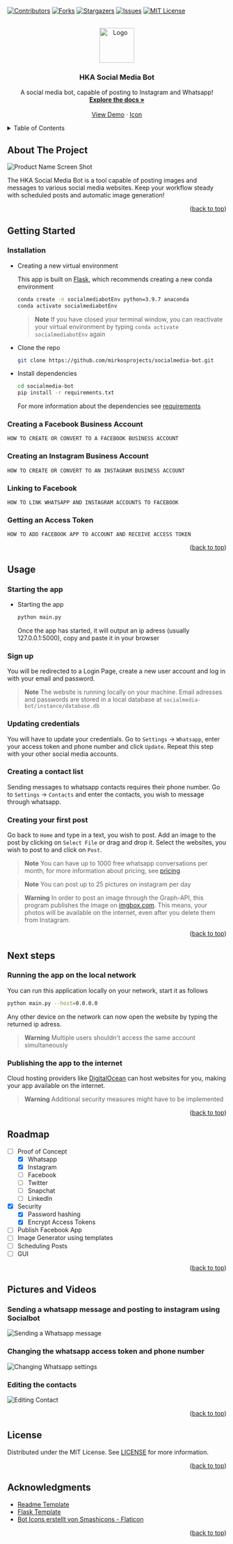 <a name="readme-top"></a>

<!-- PROJECT SHIELDS -->
[![Contributors][contributors-shield]][contributors-url]
[![Forks][forks-shield]][forks-url]
[![Stargazers][stars-shield]][stars-url]
[![Issues][issues-shield]][issues-url]
[![MIT License][license-shield]][license-url]
<!-- [![LinkedIn][linkedin-shield]][linkedin-url] -->


<!-- PROJECT LOGO -->
<br />
<div align="center">
  <a href="https://www.flaticon.com/de/kostenloses-icon/roboter_3558860">
    <img src="website/static/logo.png" alt="Logo" width="80" height="80">
  </a>

<h3 align="center">HKA Social Media Bot</h3>

  <p align="center">
    A social media bot, capable of posting to Instagram and Whatsapp!
    <br />
    <a href="#readme-toc"><strong>Explore the docs »</strong></a>
    <br />
    <br />
    <a href="#videos-and-showcase">View Demo</a>
    ·
    <!-- <a href="https://github.com/mirkosprojects/socialmedia-bot/issues">Report Bug</a>
    ·
    <a href="https://github.com/mirkosprojects/socialmedia-bot/issues">Request Feature</a>
    · -->
    <a href="https://www.flaticon.com/de/kostenloses-icon/roboter_3558860"> Icon </a>
  </p>
</div>


<!-- TABLE OF CONTENTS -->
<a name="readme-toc"></a>
<details>
  <summary>Table of Contents</summary>
  <ol>
    <li>
      <a href="#about-the-project">About The Project</a>
      <!-- <ul>
        <li><a href="#built-with">Built With</a></li>
      </ul> -->
    </li>
    <li>
      <a href="#getting-started">Getting Started</a>
      <ul>
        <li><a href="#installation">Installation</a></li>
        <li><a href="#creating-a-facebook-business-account">Creating a Facebook Business Account</a></li>
        <li><a href="#creating-an-instagram-business-account">Creating an Instagram Business Account</a></li>
        <li><a href="#linking-to-facebook">Linking to Facebook</a></li>
        <li><a href="#getting-an-access-token">Getting an Access Token</a></li>
      </ul>
    </li>
    <li><a href="#usage">Usage</a></li>
    <ul>
        <li><a href="#starting-the-app">Starting the app</a></li>
        <li><a href="#sign-up">Sign up</a></li>
        <li><a href="#updating-credentials">Updating credentials</a></li>
        <li><a href="#creating-a-contact-list">Creating a contact list</a></li>
        <li><a href="#creating-your-first-post">Creating your first post</a></li>
      </ul>
    <li><a href="#next-steps">Next steps</a></li>
    <ul>
        <li><a href="#running-the-app-on-the-local-network">Running the app on the local network</a></li>
        <li><a href="#publishing-the-app-to-the-internet">Publishing the app to the internet</a></li>
      </ul>
    <li><a href="#roadmap">Roadmap</a></li>
    <li><a href="#pictures-and-videos">Pictures and Videos</a></li>
    <li><a href="#license">License</a></li>
    <li><a href="#acknowledgments">Acknowledgments</a></li>
  </ol>
</details>


<!-- ABOUT THE PROJECT -->
## About The Project

![Product Name Screen Shot][product-screenshot]

The HKA Social Media Bot is a tool capable of posting images and messages to various social media websites. Keep your workflow steady with scheduled posts and automatic image generation!

<!-- The HKA Social Media Bot is a command line tool, capable of sending or posting various messages to social media websites. Keep your workflow steady with scheduled posts and automatic image generation! -->

<p align="right">(<a href="#readme-top">back to top</a>)</p>


<!-- ### Built With
* [![Next][Next.js]][Next-url]
* [![React][React.js]][React-url]
* [![Vue][Vue.js]][Vue-url]
* [![Angular][Angular.io]][Angular-url]
* [![Svelte][Svelte.dev]][Svelte-url]
* [![Laravel][Laravel.com]][Laravel-url]
* [![Bootstrap][Bootstrap.com]][Bootstrap-url]
* [![JQuery][JQuery.com]][JQuery-url]

<p align="right">(<a href="#readme-top">back to top</a>)</p> -->


<!-- GETTING STARTED -->
## Getting Started

### Installation
* Creating a new virtual environment

  This app is built on [Flask][flask], which recommends creating a new conda environment
  ```sh
  conda create -n socialmediabotEnv python=3.9.7 anaconda
  conda activate socialmediabotEnv
  ```

  > **Note**
  > If you have closed your terminal window, you can reactivate your virtual environment by typing ```conda activate socialmediabotEnv``` again

* Clone the repo
   ```sh
   git clone https://github.com/mirkosprojects/socialmedia-bot.git
   ```
* Install dependencies
  ```sh
  cd socialmedia-bot
  pip install -r requirements.txt
  ````
  For more information about the dependencies see [requirements][requirements]

### Creating a Facebook Business Account

```
HOW TO CREATE OR CONVERT TO A FACEBOOK BUSINESS ACCOUNT
```

### Creating an Instagram Business Account

```
HOW TO CREATE OR CONVERT TO AN INSTAGRAM BUSINESS ACCOUNT
```

### Linking to Facebook
```
HOW TO LINK WHATSAPP AND INSTAGRAM ACCOUNTS TO FACEBOOK
```

### Getting an Access Token

<!-- This program needs your authorization in order to publish to Instagram and Whatsapp. To grant access, login to your Facebook Account and search for HKA SocialMediaBot. 
Click add and grant access to the requested rights.

Once you've granted the required permissions, you will receive an Access Token. Copy this Token and continue with <a href="#usage">Usage</a> -->

```
HOW TO ADD FACEBOOK APP TO ACCOUNT AND RECEIVE ACCESS TOKEN
```

<p align="right">(<a href="#readme-top">back to top</a>)</p>


<!-- USAGE EXAMPLES -->
## Usage

### Starting the app
* Starting the app
   ```sh
   python main.py
   ```
   Once the app has started, it will output an ip adress (usually 127.0.0.1:5000), copy and paste it in your browser

### Sign up
You will be redirected to a Login Page, create a new user account and log in with your email and password.

> **Note**
> The website is running locally on your machine. Email adresses and passwords are stored in a local database at ```socialmedia-bot/instance/database.db```

### Updating credentials
You will have to update your credentials. 
Go to ```Settings``` &rarr; ```Whatsapp```, enter your access token and phone number and click ```Update```.
Repeat this step with your other social media accounts.

### Creating a contact list
Sending messages to whatsapp contacts requires their phone number.
Go to ```Settings``` &rarr; ```Contacts``` and enter the contacts, you wish to message through whatsapp.

### Creating your first post
Go back to ```Home``` and type in a text, you wish to post.
Add an image to the post by clicking on ```Select File``` or drag and drop it.
Select the websites, you wish to post to and click on ```Post```.

> **Note** 
> You can have up to 1000 free whatsapp conversations per month, for more information about pricing, see [pricing][whatsapp-pricing]

> **Note**
> You can post up to 25 pictures on instagram per day

> **Warning**
> In order to post an image through the Graph-API, this program publishes the image on [imgbox.com][imgbox]. This means, your photos will be available on the internet, even after you delete them from Instagram.

<p align="right">(<a href="#readme-top">back to top</a>)</p>


<!-- PROFESSIONAL USAGE / NEXT STEPS -->
## Next steps

### Running the app on the local network
You can run this application locally on your network, start it as follows
```sh
python main.py --host=0.0.0.0
```
Any other device on the network can now open the website by typing the returned ip adress.

> **Warning**
> Multiple users shouldn't access the same account simultaneously

### Publishing the app to the internet
Cloud hosting providers like [DigitalOcean][digital-ocean] can host websites for you, making your app available on the internet.

> **Warning**
> Additional security measures might have to be implemented

<p align="right">(<a href="#readme-top">back to top</a>)</p>


<!-- ROADMAP -->
## Roadmap

- [ ] Proof of Concept
    - [x] Whatsapp
    - [x] Instagram
    - [ ] Facebook
    - [ ] Twitter
    - [ ] Snapchat
    - [ ] LinkedIn
- [x] Security
    - [x] Password hashing
    - [x] Encrypt Access Tokens
- [ ] Publish Facebook App
- [ ] Image Generator using templates
- [ ] Scheduling Posts
- [ ] GUI

<!-- See the [open issues](https://github.com/mirkosprojects/socialmedia-bot/issues) for a full list of proposed features (and known issues). -->

<p align="right">(<a href="#readme-top">back to top</a>)</p>


<!-- PICTURES AND VIDEOS -->
## Pictures and Videos

### Sending a whatsapp message and posting to instagram using Socialbot

![Sending a Whatsapp message][whatsapp-instagram-demo]

### Changing the whatsapp access token and phone number

![Changing Whatsapp settings][whatsapp-settings]

### Editing the contacts

![Editing Contact][contact-settings]


<p align="right">(<a href="#readme-top">back to top</a>)</p>


<!-- LICENSE -->
## License

Distributed under the MIT License. See [LICENSE][license-url] for more information.

<p align="right">(<a href="#readme-top">back to top</a>)</p>


<!-- CONTACT -->
<!-- ## Contact

Your Name - [@twitter_handle](https://twitter.com/twitter_handle) - email@email_client.com

Project Link: [https://github.com/mirkosprojects/socialmedia-bot](https://github.com/mirkosprojects/socialmedia-bot)

<p align="right">(<a href="#readme-top">back to top</a>)</p> -->


<!-- ACKNOWLEDGMENTS -->
## Acknowledgments

* [Readme Template](https://github.com/othneildrew/Best-README-Template)
* [Flask Template](https://github.com/techwithtim/Flask-Web-App-Tutorial)
* <a href="https://www.flaticon.com/de/kostenlose-icons/bot" title="bot Icons">Bot Icons erstellt von Smashicons - Flaticon</a>

<p align="right">(<a href="#readme-top">back to top</a>)</p>


<!-- MARKDOWN LINKS & IMAGES -->
<!-- https://www.markdownguide.org/basic-syntax/#reference-style-links -->

<!-- SHIELDS -->
[contributors-shield]: https://img.shields.io/github/contributors/mirkosprojects/socialmedia-bot.svg?style=for-the-badge
[contributors-url]: https://github.com/mirkosprojects/socialmedia-bot/graphs/contributors
[forks-shield]: https://img.shields.io/github/forks/mirkosprojects/socialmedia-bot.svg?style=for-the-badge
[forks-url]: https://github.com/mirkosprojects/socialmedia-bot/network/members
[stars-shield]: https://img.shields.io/github/stars/mirkosprojects/socialmedia-bot.svg?style=for-the-badge
[stars-url]: https://github.com/mirkosprojects/socialmedia-bot/stargazers
[issues-shield]: https://img.shields.io/github/issues/mirkosprojects/socialmedia-bot.svg?style=for-the-badge
[issues-url]: https://github.com/mirkosprojects/socialmedia-bot/issues
[license-shield]: https://img.shields.io/github/license/mirkosprojects/socialmedia-bot.svg?style=for-the-badge
[license-url]: https://github.com/mirkosprojects/socialmedia-bot/blob/main/LICENSE

[flask]: https://flask.palletsprojects.com/en/2.2.x/

<!-- RESSOURCES -->
[product-screenshot]: /website/static/user_page1.png
[whatsapp-instagram-demo]: website/static/whatsapp_instagram_demo.gif
[whatsapp-settings]: website/static/settings_whatsapp.png
[contact-settings]: website/static/settings_contacts.png
[requirements]: https://github.com/mirkosprojects/socialmedia-bot/blob/main/requirements.txt
[whatsapp-pricing]: https://developers.facebook.com/docs/whatsapp/pricing/
[imgbox]: https://imgbox.com/
[digital-ocean]: https://www.digitalocean.com/

<!-- BUILT WITH -->
[Next.js]: https://img.shields.io/badge/next.js-000000?style=for-the-badge&logo=nextdotjs&logoColor=white
[Next-url]: https://nextjs.org/
[React.js]: https://img.shields.io/badge/React-20232A?style=for-the-badge&logo=react&logoColor=61DAFB
[React-url]: https://reactjs.org/
[Vue.js]: https://img.shields.io/badge/Vue.js-35495E?style=for-the-badge&logo=vuedotjs&logoColor=4FC08D
[Vue-url]: https://vuejs.org/
[Angular.io]: https://img.shields.io/badge/Angular-DD0031?style=for-the-badge&logo=angular&logoColor=white
[Angular-url]: https://angular.io/
[Svelte.dev]: https://img.shields.io/badge/Svelte-4A4A55?style=for-the-badge&logo=svelte&logoColor=FF3E00
[Svelte-url]: https://svelte.dev/
[Laravel.com]: https://img.shields.io/badge/Laravel-FF2D20?style=for-the-badge&logo=laravel&logoColor=white
[Laravel-url]: https://laravel.com
[Bootstrap.com]: https://img.shields.io/badge/Bootstrap-563D7C?style=for-the-badge&logo=bootstrap&logoColor=white
[Bootstrap-url]: https://getbootstrap.com
[JQuery.com]: https://img.shields.io/badge/jQuery-0769AD?style=for-the-badge&logo=jquery&logoColor=white
[JQuery-url]: https://jquery.com 